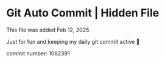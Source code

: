 # Git Auto Commit | Hidden File

This file was added Feb 12, 2025

Just for fun and keeping my daily git commit active 🤪

commit number: 1062391
